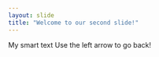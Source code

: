 ```yaml
---
layout: slide
title: "Welcome to our second slide!"
---
```

My smart text
Use the left arrow to go back!
